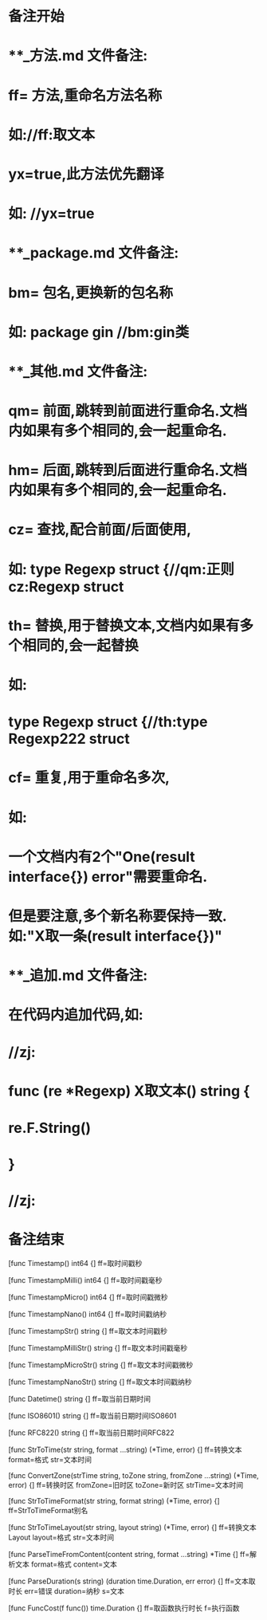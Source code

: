 # 备注开始
# **_方法.md 文件备注:
# ff= 方法,重命名方法名称
# 如://ff:取文本
#
# yx=true,此方法优先翻译
# 如: //yx=true


# **_package.md 文件备注:
# bm= 包名,更换新的包名称 
# 如: package gin //bm:gin类


# **_其他.md 文件备注:
# qm= 前面,跳转到前面进行重命名.文档内如果有多个相同的,会一起重命名.
# hm= 后面,跳转到后面进行重命名.文档内如果有多个相同的,会一起重命名.
# cz= 查找,配合前面/后面使用,
# 如: type Regexp struct {//qm:正则 cz:Regexp struct
#
# th= 替换,用于替换文本,文档内如果有多个相同的,会一起替换
# 如:
# type Regexp struct {//th:type Regexp222 struct
#
# cf= 重复,用于重命名多次,
# 如: 
# 一个文档内有2个"One(result interface{}) error"需要重命名.
# 但是要注意,多个新名称要保持一致. 如:"X取一条(result interface{})"


# **_追加.md 文件备注:
# 在代码内追加代码,如:
# //zj:
# func (re *Regexp) X取文本() string { 
#    re.F.String()
# }
# //zj:
# 备注结束

[func Timestamp() int64 {]
ff=取时间戳秒

[func TimestampMilli() int64 {]
ff=取时间戳毫秒

[func TimestampMicro() int64 {]
ff=取时间戳微秒

[func TimestampNano() int64 {]
ff=取时间戳纳秒

[func TimestampStr() string {]
ff=取文本时间戳秒

[func TimestampMilliStr() string {]
ff=取文本时间戳毫秒

[func TimestampMicroStr() string {]
ff=取文本时间戳微秒

[func TimestampNanoStr() string {]
ff=取文本时间戳纳秒

[func Datetime() string {]
ff=取当前日期时间

[func ISO8601() string {]
ff=取当前日期时间ISO8601

[func RFC822() string {]
ff=取当前日期时间RFC822

[func StrToTime(str string, format ...string) (*Time, error) {]
ff=转换文本
format=格式
str=文本时间

[func ConvertZone(strTime string, toZone string, fromZone ...string) (*Time, error) {]
ff=转换时区
fromZone=旧时区
toZone=新时区
strTime=文本时间

[func StrToTimeFormat(str string, format string) (*Time, error) {]
ff=StrToTimeFormat别名

[func StrToTimeLayout(str string, layout string) (*Time, error) {]
ff=转换文本Layout
layout=格式
str=文本时间

[func ParseTimeFromContent(content string, format ...string) *Time {]
ff=解析文本
format=格式
content=文本

[func ParseDuration(s string) (duration time.Duration, err error) {]
ff=文本取时长
err=错误
duration=纳秒
s=文本

[func FuncCost(f func()) time.Duration {]
ff=取函数执行时长
f=执行函数
